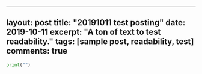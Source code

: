 
---
layout: post
title: "20191011 test posting"
date: 2019-10-11
excerpt: "A ton of text to test readability."
tags: [sample post, readability, test]
comments: true
---

~~~ python
print("")
~~~
